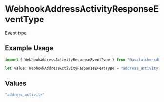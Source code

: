# WebhookAddressActivityResponseEventType

Event type

## Example Usage

```typescript
import { WebhookAddressActivityResponseEventType } from "@avalanche-sdk/chainkit/models/components";

let value: WebhookAddressActivityResponseEventType = "address_activity";
```

## Values

```typescript
"address_activity"
```